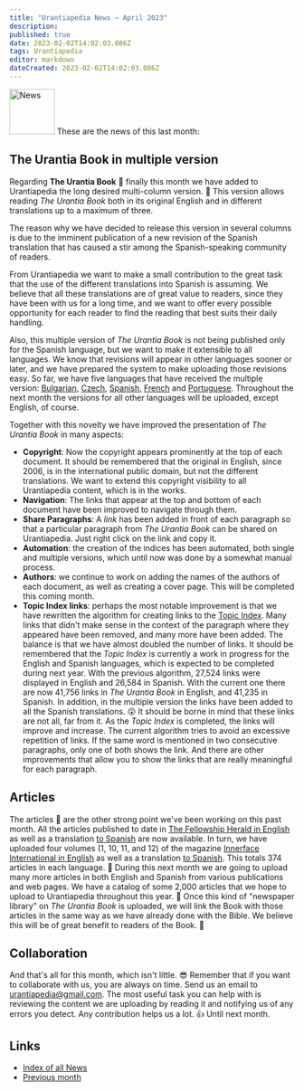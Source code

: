 ```yaml
---
title: "Urantiapedia News — April 2023"
description: 
published: true
date: 2023-02-02T14:02:03.086Z
tags: Urantiapedia
editor: markdown
dateCreated: 2023-02-02T14:02:03.086Z
---
```


<img src="/_assets/svg/icon-news.svg" alt="News" style="width: 80px;"> These are the news of this last month: 

## The Urantia Book in multiple version 

Regarding **The Urantia Book** :blue_book: finally this month we have added to Urantiapedia the long desired multi-column version. :clap: This version allows reading _The Urantia Book_ both in its original English and in different translations up to a maximum of three.

The reason why we have decided to release this version in several columns is due to the imminent publication of a new revision of the Spanish translation that has caused a stir among the Spanish-speaking community of readers. 

From Urantiapedia we want to make a small contribution to the great task that the use of the different translations into Spanish is assuming. We believe that all these translations are of great value to readers, since they have been with us for a long time, and we want to offer every possible opportunity for each reader to find the reading that best suits their daily handling.

Also, this multiple version of _The Urantia Book_ is not being published only for the Spanish language, but we want to make it extensible to all languages. We know that revisions will appear in other languages ​​sooner or later, and we have prepared the system to make uploading those revisions easy. So far, we have five languages ​​that have received the multiple version: [Bulgarian](/bg/The_Urantia_Book_Multiple/Index), [Czech](/cs/The_Urantia_Book_Multiple/Index), [Spanish](/es/The_Urantia_Book_Multiple/Index), [French](/fr/The_Urantia_Book_Multiple/Index) and [Portuguese](/pt/The_Urantia_Book_Multiple/Index). Throughout the next month the versions for all other languages ​​will be uploaded, except English, of course.

Together with this novelty we have improved the presentation of _The Urantia Book_ in many aspects: 
- **Copyright**: Now the copyright appears prominently at the top of each document. It should be remembered that the original in English, since 2006, is in the international public domain, but not the different translations. We want to extend this copyright visibility to all Urantiapedia content, which is in the works. 
- **Navigation**: The links that appear at the top and bottom of each document have been improved to navigate through them.
- **Share Paragraphs**: A *link* has been added in front of each paragraph so that a particular paragraph from _The Urantia Book_ can be shared on Urantiapedia. Just right click on the link and copy it.
- **Automation**: the creation of the indices has been automated, both single and multiple versions, which until now was done by a somewhat manual process.
- **Authors**: we continue to work on adding the names of the authors of each document, as well as creating a cover page. This will be completed this coming month.
- **Topic Index links**: perhaps the most notable improvement is that we have rewritten the algorithm for creating links to the [Topic Index](/en/index/topics). Many links that didn't make sense in the context of the paragraph where they appeared have been removed, and many more have been added. The balance is that we have almost doubled the number of links. It should be remembered that the _Topic Index_ is currently a work in progress for the English and Spanish languages, which is expected to be completed during next year. With the previous algorithm, 27,524 links were displayed in English and 26,584 in Spanish. With the current one there are now 41,756 links in _The Urantia Book_ in English, and 41,235 in Spanish. In addition, in the multiple version the links have been added to all the Spanish translations. :astonished: It should be borne in mind that these links are not all, far from it. As the _Topic Index_ is completed, the links will improve and increase. The current algorithm tries to avoid an excessive repetition of links. If the same word is mentioned in two consecutive paragraphs, only one of both shows the link. And there are other improvements that allow you to show the links that are really meaningful for each paragraph.

## Articles

The articles :page_with_curl: are the other strong point we've been working on this past month. All the articles published to date in [The Fellowship Herald in English](/en/index/articles_herald) as well as a translation [to Spanish](/es/index/articles_herald) are now available. In turn, we have uploaded four volumes (1, 10, 11, and 12) of the magazine [Innerface International in English](/en/index/articles_innerface) as well as a translation [to Spanish](/es/index/articles_innerface). This totals 374 articles in each language. :clap: During this next month we are going to upload many more articles in both English and Spanish from various publications and web pages. We have a catalog of some 2,000 articles that we hope to upload to Urantiapedia throughout this year. :pray: Once this kind of "newspaper library" on _The Urantia Book_ is uploaded, we will link the Book with those articles in the same way as we have already done with the Bible. We believe this will be of great benefit to readers of the Book. :blue_heart:

## Collaboration 

And that's all for this month, which isn't little. :sunglasses: Remember that if you want to collaborate with us, you are always on time. Send us an email to urantiapedia@gmail.com. The most useful task you can help with is reviewing the content we are uploading by reading it and notifying us of any errors you detect. Any contribution helps us a lot. :+1: Until next month. 

## Links 

- [Index of all News](/en/news) 
- [Previous month](/en/news/2023/03)
